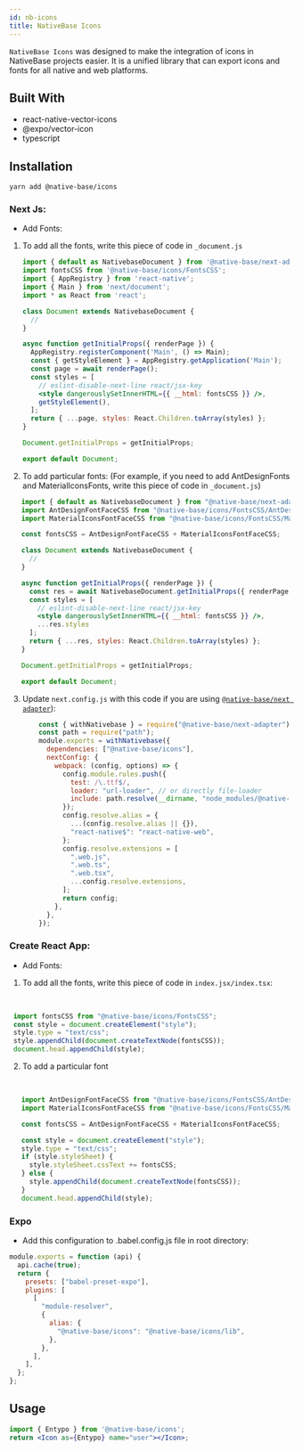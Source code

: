 ```yaml
---
id: nb-icons
title: NativeBase Icons
---
```


`NativeBase Icons` was designed to make the integration of icons in NativeBase projects easier. It is a unified library that can export icons and fonts for all native and web platforms.

## Built With

- react-native-vector-icons
- @expo/vector-icon
- typescript

## Installation

`yarn add @native-base/icons`

### Next Js:

- Add Fonts:

1. To add all the fonts, write this piece of code in `_document.js`
   <br/>

   ```jsx
   import { default as NativebaseDocument } from '@native-base/next-adapter/document';
   import fontsCSS from '@native-base/icons/FontsCSS';
   import { AppRegistry } from 'react-native';
   import { Main } from 'next/document';
   import * as React from 'react';

   class Document extends NativebaseDocument {
     //
   }

   async function getInitialProps({ renderPage }) {
     AppRegistry.registerComponent('Main', () => Main);
     const { getStyleElement } = AppRegistry.getApplication('Main');
     const page = await renderPage();
     const styles = [
       // eslint-disable-next-line react/jsx-key
       <style dangerouslySetInnerHTML={{ __html: fontsCSS }} />,
       getStyleElement(),
     ];
     return { ...page, styles: React.Children.toArray(styles) };
   }

   Document.getInitialProps = getInitialProps;

   export default Document;
   ```

2. To add particular fonts: (For example, if you need to add AntDesignFonts and MaterialIconsFonts, write this piece of code in `_document.js`)
   <br/>

```jsx
   import { default as NativebaseDocument } from "@native-base/next-adapter/document";
   import AntDesignFontFaceCSS from "@native-base/icons/FontsCSS/AntDesignFontFaceCSS";
   import MaterialIconsFontFaceCSS from "@native-base/icons/FontsCSS/MaterialIconsFontFaceCSS";

   const fontsCSS = AntDesignFontFaceCSS + MaterialIconsFontFaceCSS;

   class Document extends NativebaseDocument {
     //
   }

   async function getInitialProps({ renderPage }) {
     const res = await NativebaseDocument.getInitialProps({ renderPage });
     const styles = [
       // eslint-disable-next-line react/jsx-key
       <style dangerouslySetInnerHTML={{ __html: fontsCSS }} />,
       ...res.styles
     ];
     return { ...res, styles: React.Children.toArray(styles) };
   }

   Document.getInitialProps = getInitialProps;

   export default Document;
   ```

3. Update `next.config.js` with this code if you are using [`@native-base/next adapter`](https://github.com/GeekyAnts/native-base-next-adapter)):
   </br>

   ```jsx
       const { withNativebase } = require("@native-base/next-adapter");
       const path = require("path");
       module.exports = withNativebase({
         dependencies: ["@native-base/icons"],
         nextConfig: {
           webpack: (config, options) => {
             config.module.rules.push({
               test: /\.ttf$/,
               loader: "url-loader", // or directly file-loader
               include: path.resolve(__dirname, "node_modules/@native-base/icons"),
             });
             config.resolve.alias = {
               ...(config.resolve.alias || {}),
               "react-native$": "react-native-web",
             };
             config.resolve.extensions = [
               ".web.js",
               ".web.ts",
               ".web.tsx",
               ...config.resolve.extensions,
             ];
             return config;
           },
         },
       });
   ```





### Create React App:

- Add Fonts:

1. To add all the fonts, write this piece of code in `index.jsx/index.tsx`:
 <br/>

  ```jsx
   import fontsCSS from "@native-base/icons/FontsCSS";
   const style = document.createElement("style");
   style.type = "text/css";
   style.appendChild(document.createTextNode(fontsCSS));
   document.head.appendChild(style);
   ```

2. To add a particular font
 <br/>

```jsx
   import AntDesignFontFaceCSS from "@native-base/icons/FontsCSS/AntDesignFontFaceCSS";
   import MaterialIconsFontFaceCSS from "@native-base/icons/FontsCSS/MaterialIconsFontFaceCSS";

   const fontsCSS = AntDesignFontFaceCSS + MaterialIconsFontFaceCSS;

   const style = document.createElement("style");
   style.type = "text/css";
   if (style.styleSheet) {
     style.styleSheet.cssText += fontsCSS;
   } else {
     style.appendChild(document.createTextNode(fontsCSS));
   }
   document.head.appendChild(style);
   ```


### Expo

- Add this configuration to .babel.config.js file in root directory:

 ```jsx
 module.exports = function (api) {
   api.cache(true);
   return {
     presets: ["babel-preset-expo"],
     plugins: [
       [
         "module-resolver",
         {
           alias: {
             "@native-base/icons": "@native-base/icons/lib",
           },
         },
       ],
     ],
   };
 };
````

## Usage

```jsx
import { Entypo } from '@native-base/icons';
return <Icon as={Entypo} name="user"></Icon>;
```
